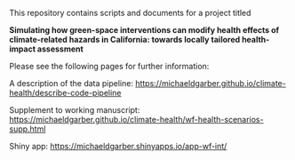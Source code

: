 This repository contains scripts and documents for a project titled

**Simulating how green-space interventions can modify health effects of climate-related hazards in California: towards locally tailored health-impact assessment**

Please see the following pages for further information:

A description of the data pipeline: <https://michaeldgarber.github.io/climate-health/describe-code-pipeline>

Supplement to working manuscript: <https://michaeldgarber.github.io/climate-health/wf-health-scenarios-supp.html>

Shiny app: <https://michaeldgarber.shinyapps.io/app-wf-int/>
